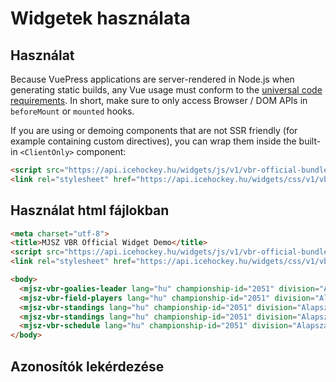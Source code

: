 # Widgetek használata

## Használat

Because VuePress applications are server-rendered in Node.js when generating static builds, any Vue usage must conform to the [universal code requirements](https://ssr.vuejs.org/en/universal.html). In short, make sure to only access Browser / DOM APIs in `beforeMount` or `mounted` hooks.

If you are using or demoing components that are not SSR friendly (for example containing custom directives), you can wrap them inside the built-in `<ClientOnly>` component:

``` html
<script src="https://api.icehockey.hu/widgets/js/v1/vbr-official-bundle"></script>
<link rel="stylesheet" href="https://api.icehockey.hu/widgets/css/v1/vbr-official-bundle">
```

## Használat html fájlokban

``` html
<meta charset="utf-8">
<title>MJSZ VBR Official Widget Demo</title>
<script src="https://api.icehockey.hu/widgets/js/v1/vbr-official-bundle"></script>
<link rel="stylesheet" href="https://api.icehockey.hu/widgets/css/v1/vbr-official-bundle">

<body>
  <mjsz-vbr-goalies-leader lang="hu" championship-id="2051" division="Alapszakasz"></mjsz-vbr-goalies-leader>
  <mjsz-vbr-field-players lang="hu" championship-id="2051" division="Alapszakasz"></mjsz-vbr-field-players>
  <mjsz-vbr-standings lang="hu" championship-id="2051" division="Alapszakasz"></mjsz-vbr-standings>
  <mjsz-vbr-standings lang="hu" championship-id="2051" division="Alapszakasz" type="2"></mjsz-vbr-standings>
  <mjsz-vbr-schedule lang="hu" championship-id="2051" division="Alapszakasz"></mjsz-vbr-schedule>
</body>
```

## Azonosítók lekérdezése
<SeasonIdentifiers></SeasonIdentifiers>
